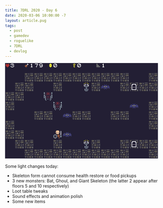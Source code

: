 ```yaml
---
title: 7DRL 2020 - Day 6
date: 2020-03-06 10:00:00 -7
layout: article.pug
tags:
  - post
  - gamedev
  - roguelike
  - 7DRL
  - devlog
---
```


![Combustible affix](/media/images/7drl2020/day6-a.png)

Some light changes today:

- Skeleton form cannot consume health restore or food pickups
- 3 new monsters: Bat, Ghoul, and Giant Skeleton (the latter 2 appear after floors 5 and 10 respectively)
- Loot table tweaks
- Sound effects and animation polish
- Some new items
